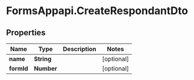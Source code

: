 # FormsAppapi.CreateRespondantDto

## Properties
Name | Type | Description | Notes
------------ | ------------- | ------------- | -------------
**name** | **String** |  | [optional] 
**formId** | **Number** |  | [optional] 
